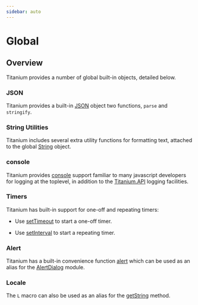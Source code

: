 ```yaml
---
sidebar: auto
---
```


# Global

<ProxySummary/>

## Overview

Titanium provides a number of global built-in objects, detailed below.

### JSON

Titanium provides a built-in [JSON](Global.JSON) object two functions, `parse` and `stringify`.

### String Utilities

Titanium includes several extra utility functions for formatting text, attached to the
global [String](Global.String) object.

### console

Titanium provides [console](Global.console) support familiar to many javascript developers
for logging at the toplevel, in addition to the [Titanium.API](Titanium.API) logging facilities.

### Timers

Titanium has built-in support for one-off and repeating timers:

*    Use [setTimeout](Global.setTimeout) to start a one-off timer.

*    Use [setInterval](Global.setInterval) to start a repeating timer.

### Alert

Titanium has a built-in convenience function [alert](Global.alert) which can be used as an alias
for the [AlertDialog](Titanium.UI.AlertDialog) module.

### Locale

The `L` macro can also be used as an alias for the [getString](Titanium.Locale.getString) method.

<ApiDocs/>
